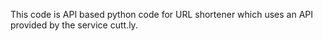 This code is API based python code for URL shortener which uses an API provided by the service cutt.ly. 

